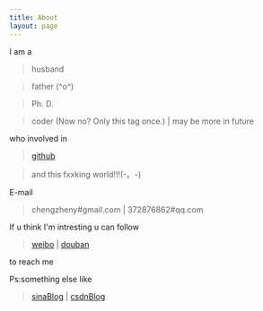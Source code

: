 ```yaml
---
title: About
layout: page
---
```


I am a
>husband

>father (^o^)

>Ph. D.

>coder (Now no? Only this tag once.) |  may be more in future

who involved in 

> [github](https://github.com/seLc7)

> and this fxxking world!!!(-。-)

E-mail 

> chengzheny#gmail.com | 372876862#qq.com

If u think I'm intresting u can follow 

> [weibo](http://weibo.com/loveinmoon) | [douban](http://www.douban.com/people/sE_Lc7/)

to reach me

Ps:something else like 

> [sinaBlog](http://blog.sina.com.cn/loveinmoon) | [csdnBlog](http://blog.csdn.net/se_lc7)